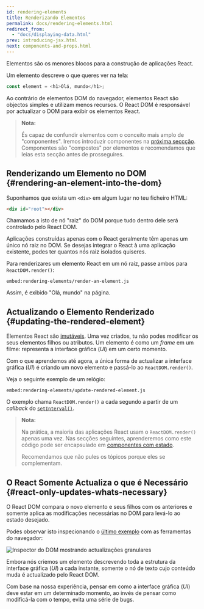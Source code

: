 ```yaml
---
id: rendering-elements
title: Renderizando Elementos
permalink: docs/rendering-elements.html
redirect_from:
  - "docs/displaying-data.html"
prev: introducing-jsx.html
next: components-and-props.html
---
```


Elementos são os menores blocos para a construção de aplicações React.

Um elemento descreve o que queres ver na tela:

```js
const element = <h1>Olá, mundo</h1>;
```

Ao contrário de elementos DOM do navegador, elementos React são objectos simples e utilizam menos recursos. O React DOM é responsável por actualizar o DOM para exibir os elementos React.

>**Nota:**
>
>És capaz de confundir elementos com o conceito mais amplo de "componentes". Iremos introduzir componentes na [próxima seccção](/docs/components-and-props.html). Componentes são "compostos" por elementos e recomendamos que leias esta secção antes de prosseguires.

## Renderizando um Elemento no DOM {#rendering-an-element-into-the-dom}

Suponhamos que exista um `<div>` em algum lugar no teu ficheiro HTML:

```html
<div id="root"></div>
```

Chamamos a isto de nó "raiz" do DOM porque tudo dentro dele será controlado pelo React DOM.

Aplicações construídas apenas com o React geralmente têm apenas um único nó raiz no DOM. Se desejas integrar o React à uma aplicação existente, podes ter quantos nós raiz isolados quiseres.

Para renderizares um elemento React em um nó raiz, passe ambos para `ReactDOM.render()`:

`embed:rendering-elements/render-an-element.js`

[](codepen://rendering-elements/render-an-element)

Assim, é exibido "Olá, mundo" na página.

## Actualizando o Elemento Renderizado {#updating-the-rendered-element}

Elementos React são [imutáveis](https://pt.wikipedia.org/wiki/Objeto_imutável). Uma vez criados, tu não podes modificar os seus elementos filhos ou atributos. Um elemento é como um _frame_ em um filme: representa a interface gráfica (_UI_) em um certo momento.

Com o que aprendemos até agora, a única forma de actualizar a interface gráfica (_UI_) é criando um novo elemento e passá-lo ao `ReactDOM.render()`.

Veja o seguinte exemplo de um relógio:

`embed:rendering-elements/update-rendered-element.js`

[](codepen://rendering-elements/update-rendered-element)

O exemplo chama `ReactDOM.render()` a cada segundo a partir de um _callback_ do [`setInterval()`](https://developer.mozilla.org/pt-PT/docs/Web/API/WindowOrWorkerGlobalScope/setInterval).

>**Nota:**
>
>Na prática, a maioria das aplicações React usam o `ReactDOM.render()` apenas uma vez. Nas secções seguintes, aprenderemos como este código pode ser encapsulado em [componentes com estado](/docs/state-and-lifecycle.html).
>
>Recomendamos que não pules os tópicos porque eles se complementam.

## O React Somente Actualiza o que é Necessário {#react-only-updates-whats-necessary}

O React DOM compara o novo elemento e seus filhos com os anteriores e somente aplica as modificações necessárias no DOM para levá-lo ao estado desejado.

Podes observar isto inspecionando o [último exemplo](codepen://rendering-elements/update-rendered-element) com as ferramentas do navegador:

![Inspector do DOM mostrando actualizações granulares](../images/docs/granular-dom-updates.gif)

Embora nós criemos um elemento descrevendo toda a estrutura da interface gráfica (_UI_) a cada instante, somente o nó de texto cujo conteúdo muda é actualizado pelo React DOM.

Com base na nossa experiência, pensar em como a interface gráfica (_UI_) deve estar em um determinado momento, ao invés de pensar como modificá-la com o tempo, evita uma série de bugs.
